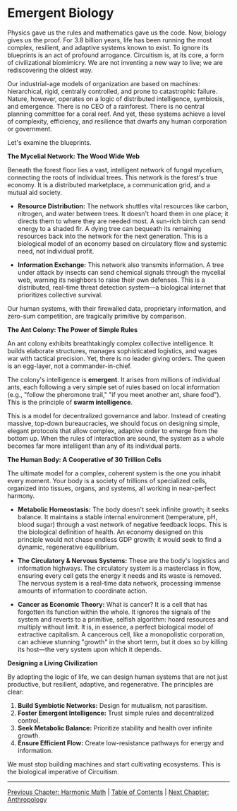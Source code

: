 # Emergent Biology

Physics gave us the rules and mathematics gave us the code. Now, biology gives us the proof. For 3.8 billion years, life has been running the most complex, resilient, and adaptive systems known to exist. To ignore its blueprints is an act of profound arrogance. Circuitism is, at its core, a form of civilizational biomimicry. We are not inventing a new way to live; we are rediscovering the oldest way.

Our industrial-age models of organization are based on machines: hierarchical, rigid, centrally controlled, and prone to catastrophic failure. Nature, however, operates on a logic of distributed intelligence, symbiosis, and emergence. There is no CEO of a rainforest. There is no central planning committee for a coral reef. And yet, these systems achieve a level of complexity, efficiency, and resilience that dwarfs any human corporation or government.

Let's examine the blueprints.

**The Mycelial Network: The Wood Wide Web**

Beneath the forest floor lies a vast, intelligent network of fungal mycelium, connecting the roots of individual trees. This network is the forest's true economy. It is a distributed marketplace, a communication grid, and a mutual aid society.

*   **Resource Distribution:** The network shuttles vital resources like carbon, nitrogen, and water between trees. It doesn't hoard them in one place; it directs them to where they are needed most. A sun-rich birch can send energy to a shaded fir. A dying tree can bequeath its remaining resources back into the network for the next generation. This is a biological model of an economy based on circulatory flow and systemic need, not individual profit.

*   **Information Exchange:** This network also transmits information. A tree under attack by insects can send chemical signals through the mycelial web, warning its neighbors to raise their own defenses. This is a distributed, real-time threat detection system—a biological internet that prioritizes collective survival.

Our human systems, with their firewalled data, proprietary information, and zero-sum competition, are tragically primitive by comparison.

**The Ant Colony: The Power of Simple Rules**

An ant colony exhibits breathtakingly complex collective intelligence. It builds elaborate structures, manages sophisticated logistics, and wages war with tactical precision. Yet, there is no leader giving orders. The queen is an egg-layer, not a commander-in-chief.

The colony's intelligence is **emergent**. It arises from millions of individual ants, each following a very simple set of rules based on local information (e.g., "follow the pheromone trail," "if you meet another ant, share food"). This is the principle of **swarm intelligence**.

This is a model for decentralized governance and labor. Instead of creating massive, top-down bureaucracies, we should focus on designing simple, elegant protocols that allow complex, adaptive order to emerge from the bottom up. When the rules of interaction are sound, the system as a whole becomes far more intelligent than any of its individual parts.

**The Human Body: A Cooperative of 30 Trillion Cells**

The ultimate model for a complex, coherent system is the one you inhabit every moment. Your body is a society of trillions of specialized cells, organized into tissues, organs, and systems, all working in near-perfect harmony.

*   **Metabolic Homeostasis:** The body doesn't seek infinite growth; it seeks balance. It maintains a stable internal environment (temperature, pH, blood sugar) through a vast network of negative feedback loops. This is the biological definition of health. An economy designed on this principle would not chase endless GDP growth; it would seek to find a dynamic, regenerative equilibrium.

*   **The Circulatory & Nervous Systems:** These are the body's logistics and information highways. The circulatory system is a masterclass in flow, ensuring every cell gets the energy it needs and its waste is removed. The nervous system is a real-time data network, processing immense amounts of information to coordinate action.

*   **Cancer as Economic Theory:** What is cancer? It is a cell that has forgotten its function within the whole. It ignores the signals of the system and reverts to a primitive, selfish algorithm: hoard resources and multiply without limit. It is, in essence, a perfect biological model of extractive capitalism. A cancerous cell, like a monopolistic corporation, can achieve stunning "growth" in the short term, but it does so by killing its host—the very system upon which it depends.

**Designing a Living Civilization**

By adopting the logic of life, we can design human systems that are not just productive, but resilient, adaptive, and regenerative. The principles are clear:

1.  **Build Symbiotic Networks:** Design for mutualism, not parasitism.
2.  **Foster Emergent Intelligence:** Trust simple rules and decentralized control.
3.  **Seek Metabolic Balance:** Prioritize stability and health over infinite growth.
4.  **Ensure Efficient Flow:** Create low-resistance pathways for energy and information.

We must stop building machines and start cultivating ecosystems. This is the biological imperative of Circuitism.

---

[Previous Chapter: Harmonic Math](./03_harmonic_math.md) | [Table of Contents](https://github.com/Circuitism/Circuitism/tree/main/chapters) | [Next Chapter: Anthropology](./05_anthropology.md)
